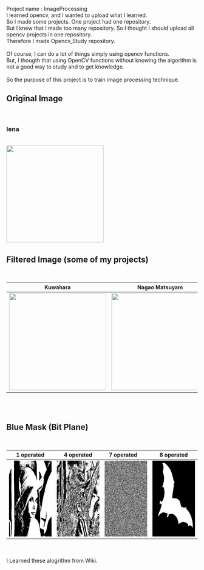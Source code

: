 Project name : ImageProcessing <br>
I learned opencv, and I wanted to upload what I learned.<br>
So I made some projects. One project had one repository.<br>
But I knew that I made too many repository. So I thought I should upload all opencv projects in one repository. <br>
Therefore I made Opencv_Study repository.  <br>
<br>
Of course, I can do a lot of things simply using opencv functions.  <br>
But, I thougth that using OpenCV functions without knowing the algorithm is not a good way to study and to get knowledge. <br>
<br>
So the purpose of this project is to train image processing technique.
<br>

<h2>Original Image</h2> <br>

<h3>lena</h3> <br>
<img src="https://github.com/MiloSi/OpenCV_Study/blob/master/kuwahara_filter/lena.jpg" width="256" height="256"> <br>


<h2>Filtered Image (some of my projects)</h2> <br>

| Kuwahara  | Nagao Matsuyam |  Bilateral     |
| :------------: | :-----------: | :-------------------: |
| <img src="https://github.com/MiloSi/OpenCV_Study/blob/master/kuwahara_filter/kuwahara.jpg" width="256" height="256">   | <img src="https://github.com/MiloSi/OpenCV_Study/blob/master/nagao_matsuyama_filter/nagao_matsuyama.jpg" width="256" height="256"> |<img src="https://github.com/MiloSi/OpenCV_Study/blob/master/bilateral_filter/bilateral.jpg" width ="256" hegiht ="256">  |

<br>
<br>
<h2>Blue Mask (Bit Plane) </h2> <br>

| 1 operated  | 4 operated | 7 operated     | 8 operated |
| :------------: | :-----------: | :-------------------: | :-------------------:
| <img src="https://github.com/MiloSi/ImageProcessing/blob/master/bit_plane/bluemask1.jpg" width="200" height="200">   | <img src="https://github.com/MiloSi/ImageProcessing/blob/master/bit_plane/bluemask4.jpg" width="200" height="200">|<img src="https://github.com/MiloSi/ImageProcessing/blob/master/bit_plane/bluemask7.jpg" width="200" height="200">|<img src="https://github.com/MiloSi/ImageProcessing/blob/master/bit_plane/bluemask8.jpg" width="200" height="200">|

<br>
<br>
I Learned these alogrithm from Wiki.



